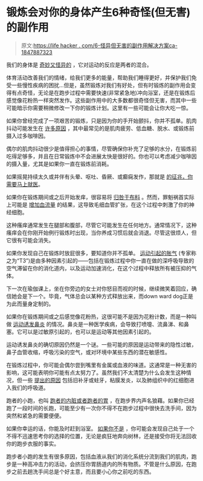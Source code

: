 # 锻炼会对你的身体产生6种奇怪(但无害)的副作用

> 原文:[https://life hacker . com/6-怪异但无害的副作用解决方案ca-1847887323](https://lifehacker.com/6-weird-but-harmless-side-effects-that-working-out-ca-1847887323)

我们的身体是 [奇妙又怪异的](https://lifehacker.com/14-weird-facts-about-the-human-body-you-probably-never-1847829288) ，它对运动的反应是两者的混合。

体育活动改善我们的情绪，给我们更多的能量，帮助我们睡得更好，并保护我们免受一些慢性疾病的困扰...但是，虽然锻炼对我们有好处，但有时锻炼的副作用会变得有点奇怪，无论是在跑步过程中需要快速(非常紧急地)冲向浴室，还是在锻炼后感觉像花粉热一样突然发作。这些副作用中的大多数都很奇怪但无害，而其中一些可能暗示你需要稍微修改一下你的锻炼计划。这里有一些可能会让你大吃一惊。

如果你曾经完成了一项艰苦的锻炼，只是因为你的手开始颤抖，你并不孤单。肌肉抖动可能发生在 [许多原因](https://www.healthline.com/health/shaking-after-workout#causes) ，其中最常见的是肌肉疲劳、低血糖、脱水、或锻炼前摄入过多咖啡因。

偶尔的肌肉抖动很少是值得担心的事情，尽管确保你补充了足够的水分，在锻炼前吃得足够多，并且在日常锻炼中不会进展太快是很好的。你也可以考虑减少咖啡因的摄入量，尤其是如果你一直在锻炼前消耗。

如果摇晃持续太久或并伴有头晕、呕吐、昏厥、或癫痫发作，那就是 [的征兆，你需要马上就医](https://www.healthline.com/health/shaking-after-workout#when-to-seek-care)。

如果你在锻炼期间或之后开始发痒，很容易将 [归咎于布料](https://www.bustle.com/articles/155782-15-weird-things-that-can-happen-when-you-start-exercising) 。然而，罪魁祸首实际上可能是 [增加血流量](https://www.healthline.com/health/fitness/runners-itch#causes) 的结果，这导致毛细血管扩张，在这个过程中刺激了你的神经细胞。

这种瘙痒通常发生在腿部和腹部，尽管它可能发生在任何地方。通常情况下，这种瘙痒会在你刚开始例行锻炼时出现，当你养成习惯后就会消退。尽管这很烦人，但它很有可能会消失。

如果你发现自己在锻炼时放屁很多，要知道你并不孤单。 [运动引起的胀气](https://www.womenshealthmag.com/fitness/a19931870/farting-during-workouts/) (专家称之为“T3”)是由多种因素引起的——包括在锻炼过程中你一直在做的深呼吸导致的空气滞留在你的消化道内，以及运动加速消化，在这个过程中释放所有被压抑的气体。

下一次在瑜伽课上，坐在你旁边的女士对你怒目而视的时候，继续微笑着回应，确信她会是下一个。毕竟，气体总会以某种方式释放出来，而down ward dog正是为此而量身定制的。

如果你在锻炼期间或之后感觉像花粉热，这很可能不是因为花粉计数，而是一种叫做 [运动诱发鼻炎](https://www.verywellhealth.com/exercise-induced-rhinitis-1191916) 的情况。鼻炎是一种医学疾病，会导致打喷嚏、流鼻涕、和鼻塞。它可以是过敏原引起的，也可以是运动等其他因素引起的。

运动诱发鼻炎的确切原因仍然是一个谜。一些可能的原因是运动带来的隐性过敏，鼻子血管收缩，呼吸污染的空气，或对环境中某些东西的潜在敏感性。

在锻炼过程中，你可能会偶尔尝到嘴里有金属或血液的味道。这通常是一种无害的影响，这可能表明你可能有点太努力了。虽然我们不太清楚为什么会发生这种情况，但一些 [提出的原因](https://www.washingtonpost.com/lifestyle/wellness/taste-blood-run-exercise/2021/10/07/cc024ce6-26b2-11ec-9de8-156fed3e81bf_story.html) 包括旧补牙或蛀牙，粘膜发炎，以及肺组织中的红细胞进入我们的呼吸道。

跑者的小跑，也叫 [跑者的内脏或者跑者的胃](https://lifehacker.com/you-shit-your-pants-during-a-run-now-what-1847362571) ，在跑步界内声名狼藉。如果你已经跑了一段时间的长跑，可能至少有一次你不得不在跑步过程中很快去洗手间，因为突然和紧急的需要便便。

如果你幸运的话，你能及时赶到浴室。 [如果你不是](https://lifehacker.com/you-shit-your-pants-during-a-run-now-what-1847362571) ，你可能会发现自己处于一个不得不迅速思考你的选择的位置，无论是疯狂地奔向树林，还是接受你将无法回收你的跑步衣服的事实。

跑步者小跑的发生有很多原因，包括血液从我们的消化系统分流到我们的肌肉，跑步是一种高冲击力的活动，会挤压你胃肠道内的所有物质。不管是什么原因，在跑步之前去趟洗手间总是个好主意，而且要小心你之前吃的东西。